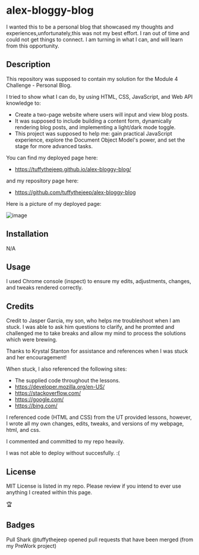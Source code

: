 # alex-bloggy-blog
I wanted this to be a personal blog that showcased my thoughts and experiences,unfortunately,this was not my best effort. I ran out of time and could not get things to connect.
I am turning in what I can, and will learn from this opportunity.

## Description

This repository was supposed to contain my solution for the Module 4 Challenge - Personal Blog.

I tried to show what I can do, by using HTML, CSS, JavaScript, and Web API knowledge to:

- Create a two-page website where users will input and view blog posts.
- It was supposed to include building a content form, dynamically rendering blog posts, and implementing a light/dark mode toggle.
- This project was supposed to help me: gain practical JavaScript experience, explore the Document Object Model's power, and set the stage for more advanced tasks.


You can find my deployed page here:

- <https://tuffythejeep.github.io/alex-bloggy-blog/>

and my repository page here:
- <https://github.com/tuffythejeep/alex-bloggy-blog>

Here is a picture of my deployed page:

![image](https://github.com/tuffythejeep/alex-bloggy-blog/assets/167649421/9bf239d6-a13a-4dd1-baf6-51085806d5be)


## Installation

N/A

## Usage

I used Chrome console (inspect) to ensure my edits, adjustments, changes, and tweaks rendered correctly.

## Credits

Credit to Jasper Garcia, my son, who helps me troubleshoot when I am stuck. I was able to ask him questions to clarify, and he promted and challenged me to take breaks and allow my mind to process the solutions which were brewing.

Thanks to Krystal Stanton for assistance and references when I was stuck and her encouragement!

When stuck, I also referenced the following sites:

- The supplied code throughout the lessons.
- <https://developer.mozilla.org/en-US/>
- <https://stackoverflow.com/>
- <https://google.com/>
- <https://bing.com/>


I referenced code (HTML and CSS) from the UT provided lessons, however, I wrote all my own changes, edits, tweaks, and versions of my webpage, html, and css.

I commented and committed to my repo heavily.

I was not able to deploy without succesfully. :(

## License

MIT License is listed in my repo. Please review if you intend to ever use anything I created within this page.

🏆

## Badges

Pull Shark
@tuffythejeep opened pull requests that have been merged (from my PreWork project)
